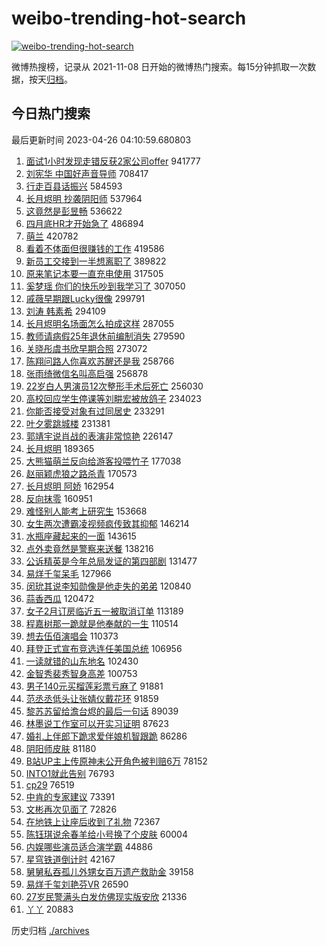 # weibo-trending-hot-search

[![weibo-trending-hot-search](https://github.com/ameizi/weibo-trending-hot-search/actions/workflows/ci.yml/badge.svg)](https://github.com/ameizi/weibo-trending-hot-search/actions/workflows/ci.yml)

微博热搜榜，记录从 2021-11-08 日开始的微博热门搜索。每15分钟抓取一次数据，按天[归档](./archives)。

## 今日热门搜索

<!-- BEGIN --> 
最后更新时间 2023-04-26 04:10:59.680803 
1. [面试1小时发现走错反获2家公司offer](https://s.weibo.com/weibo?q=%23%E9%9D%A2%E8%AF%951%E5%B0%8F%E6%97%B6%E5%8F%91%E7%8E%B0%E8%B5%B0%E9%94%99%E5%8F%8D%E8%8E%B72%E5%AE%B6%E5%85%AC%E5%8F%B8offer%23&t=31&band_rank=1&Refer=top) 941777
1. [刘宪华 中国好声音导师](https://s.weibo.com/weibo?q=%E5%88%98%E5%AE%AA%E5%8D%8E%20%E4%B8%AD%E5%9B%BD%E5%A5%BD%E5%A3%B0%E9%9F%B3%E5%AF%BC%E5%B8%88&t=31&band_rank=2&Refer=top) 708417
1. [行走百县话振兴](https://s.weibo.com/weibo?q=%23%E8%A1%8C%E8%B5%B0%E7%99%BE%E5%8E%BF%E8%AF%9D%E6%8C%AF%E5%85%B4%23&t=31&band_rank=3&Refer=top) 584593
1. [长月烬明 抄袭阴阳师](https://s.weibo.com/weibo?q=%E9%95%BF%E6%9C%88%E7%83%AC%E6%98%8E%20%E6%8A%84%E8%A2%AD%E9%98%B4%E9%98%B3%E5%B8%88&t=31&band_rank=4&Refer=top) 537964
1. [这竟然是彭昱畅](https://s.weibo.com/weibo?q=%23%E8%BF%99%E7%AB%9F%E7%84%B6%E6%98%AF%E5%BD%AD%E6%98%B1%E7%95%85%23&t=31&band_rank=5&Refer=top) 536622
1. [四月底HR才开始急了](https://s.weibo.com/weibo?q=%23%E5%9B%9B%E6%9C%88%E5%BA%95HR%E6%89%8D%E5%BC%80%E5%A7%8B%E6%80%A5%E4%BA%86%23&t=31&band_rank=6&Refer=top) 486894
1. [萌兰](https://s.weibo.com/weibo?q=%E8%90%8C%E5%85%B0&t=31&band_rank=7&Refer=top) 420782
1. [看着不体面但很赚钱的工作](https://s.weibo.com/weibo?q=%23%E7%9C%8B%E7%9D%80%E4%B8%8D%E4%BD%93%E9%9D%A2%E4%BD%86%E5%BE%88%E8%B5%9A%E9%92%B1%E7%9A%84%E5%B7%A5%E4%BD%9C%23&t=31&band_rank=8&Refer=top) 419586
1. [新员工交接到一半想离职了](https://s.weibo.com/weibo?q=%23%E6%96%B0%E5%91%98%E5%B7%A5%E4%BA%A4%E6%8E%A5%E5%88%B0%E4%B8%80%E5%8D%8A%E6%83%B3%E7%A6%BB%E8%81%8C%E4%BA%86%23&t=31&band_rank=9&Refer=top) 389822
1. [原来笔记本要一直充电使用](https://s.weibo.com/weibo?q=%23%E5%8E%9F%E6%9D%A5%E7%AC%94%E8%AE%B0%E6%9C%AC%E8%A6%81%E4%B8%80%E7%9B%B4%E5%85%85%E7%94%B5%E4%BD%BF%E7%94%A8%23&t=31&band_rank=10&Refer=top) 317505
1. [奚梦瑶 你们的快乐吵到我学习了](https://s.weibo.com/weibo?q=%E5%A5%9A%E6%A2%A6%E7%91%B6%20%E4%BD%A0%E4%BB%AC%E7%9A%84%E5%BF%AB%E4%B9%90%E5%90%B5%E5%88%B0%E6%88%91%E5%AD%A6%E4%B9%A0%E4%BA%86&t=31&band_rank=11&Refer=top) 307050
1. [戚薇早期跟Lucky很像](https://s.weibo.com/weibo?q=%23%E6%88%9A%E8%96%87%E6%97%A9%E6%9C%9F%E8%B7%9FLucky%E5%BE%88%E5%83%8F%23&t=31&band_rank=12&Refer=top) 299791
1. [刘涛 韩素希](https://s.weibo.com/weibo?q=%E5%88%98%E6%B6%9B%20%E9%9F%A9%E7%B4%A0%E5%B8%8C&t=31&band_rank=13&Refer=top) 294109
1. [长月烬明名场面怎么拍成这样](https://s.weibo.com/weibo?q=%E9%95%BF%E6%9C%88%E7%83%AC%E6%98%8E%E5%90%8D%E5%9C%BA%E9%9D%A2%E6%80%8E%E4%B9%88%E6%8B%8D%E6%88%90%E8%BF%99%E6%A0%B7&t=31&band_rank=14&Refer=top) 287055
1. [教师请病假25年退休前编制消失](https://s.weibo.com/weibo?q=%23%E6%95%99%E5%B8%88%E8%AF%B7%E7%97%85%E5%81%8725%E5%B9%B4%E9%80%80%E4%BC%91%E5%89%8D%E7%BC%96%E5%88%B6%E6%B6%88%E5%A4%B1%23&t=31&band_rank=15&Refer=top) 279590
1. [关晓彤虞书欣早期合照](https://s.weibo.com/weibo?q=%23%E5%85%B3%E6%99%93%E5%BD%A4%E8%99%9E%E4%B9%A6%E6%AC%A3%E6%97%A9%E6%9C%9F%E5%90%88%E7%85%A7%23&t=31&band_rank=16&Refer=top) 273072
1. [陈翔问路人你喜欢苏醒还是我](https://s.weibo.com/weibo?q=%23%E9%99%88%E7%BF%94%E9%97%AE%E8%B7%AF%E4%BA%BA%E4%BD%A0%E5%96%9C%E6%AC%A2%E8%8B%8F%E9%86%92%E8%BF%98%E6%98%AF%E6%88%91%23&t=31&band_rank=19&Refer=top) 258766
1. [张雨绮微信名叫高启强](https://s.weibo.com/weibo?q=%23%E5%BC%A0%E9%9B%A8%E7%BB%AE%E5%BE%AE%E4%BF%A1%E5%90%8D%E5%8F%AB%E9%AB%98%E5%90%AF%E5%BC%BA%23&t=31&band_rank=17&Refer=top) 256878
1. [22岁白人男演员12次整形手术后死亡](https://s.weibo.com/weibo?q=%2322%E5%B2%81%E7%99%BD%E4%BA%BA%E7%94%B7%E6%BC%94%E5%91%9812%E6%AC%A1%E6%95%B4%E5%BD%A2%E6%89%8B%E6%9C%AF%E5%90%8E%E6%AD%BB%E4%BA%A1%23&t=31&band_rank=18&Refer=top) 256030
1. [高校回应学生停课等刘畊宏被放鸽子](https://s.weibo.com/weibo?q=%23%E9%AB%98%E6%A0%A1%E5%9B%9E%E5%BA%94%E5%AD%A6%E7%94%9F%E5%81%9C%E8%AF%BE%E7%AD%89%E5%88%98%E7%95%8A%E5%AE%8F%E8%A2%AB%E6%94%BE%E9%B8%BD%E5%AD%90%23&t=31&band_rank=20&Refer=top) 234023
1. [你能否接受对象有过同居史](https://s.weibo.com/weibo?q=%23%E4%BD%A0%E8%83%BD%E5%90%A6%E6%8E%A5%E5%8F%97%E5%AF%B9%E8%B1%A1%E6%9C%89%E8%BF%87%E5%90%8C%E5%B1%85%E5%8F%B2%23&t=31&band_rank=21&Refer=top) 233291
1. [叶夕雾跳城楼](https://s.weibo.com/weibo?q=%23%E5%8F%B6%E5%A4%95%E9%9B%BE%E8%B7%B3%E5%9F%8E%E6%A5%BC%23&t=31&band_rank=22&Refer=top) 231381
1. [郭靖宇说肖战的表演非常惊艳](https://s.weibo.com/weibo?q=%23%E9%83%AD%E9%9D%96%E5%AE%87%E8%AF%B4%E8%82%96%E6%88%98%E7%9A%84%E8%A1%A8%E6%BC%94%E9%9D%9E%E5%B8%B8%E6%83%8A%E8%89%B3%23&t=31&band_rank=23&Refer=top) 226147
1. [长月烬明](https://s.weibo.com/weibo?q=%E9%95%BF%E6%9C%88%E7%83%AC%E6%98%8E&t=31&band_rank=24&Refer=top) 189365
1. [大熊猫萌兰反向给游客投喂竹子](https://s.weibo.com/weibo?q=%23%E5%A4%A7%E7%86%8A%E7%8C%AB%E8%90%8C%E5%85%B0%E5%8F%8D%E5%90%91%E7%BB%99%E6%B8%B8%E5%AE%A2%E6%8A%95%E5%96%82%E7%AB%B9%E5%AD%90%23&t=31&band_rank=25&Refer=top) 177038
1. [赵丽颖虎狼之路杀青](https://s.weibo.com/weibo?q=%23%E8%B5%B5%E4%B8%BD%E9%A2%96%E8%99%8E%E7%8B%BC%E4%B9%8B%E8%B7%AF%E6%9D%80%E9%9D%92%23&t=31&band_rank=26&Refer=top) 170573
1. [长月烬明 阿娇](https://s.weibo.com/weibo?q=%E9%95%BF%E6%9C%88%E7%83%AC%E6%98%8E%20%E9%98%BF%E5%A8%87&t=31&band_rank=27&Refer=top) 162954
1. [反向抹零](https://s.weibo.com/weibo?q=%E5%8F%8D%E5%90%91%E6%8A%B9%E9%9B%B6&t=31&band_rank=29&Refer=top) 160951
1. [难怪别人能考上研究生](https://s.weibo.com/weibo?q=%23%E9%9A%BE%E6%80%AA%E5%88%AB%E4%BA%BA%E8%83%BD%E8%80%83%E4%B8%8A%E7%A0%94%E7%A9%B6%E7%94%9F%23&t=31&band_rank=28&Refer=top) 153668
1. [女生两次遭霸凌视频疯传致其抑郁](https://s.weibo.com/weibo?q=%23%E5%A5%B3%E7%94%9F%E4%B8%A4%E6%AC%A1%E9%81%AD%E9%9C%B8%E5%87%8C%E8%A7%86%E9%A2%91%E7%96%AF%E4%BC%A0%E8%87%B4%E5%85%B6%E6%8A%91%E9%83%81%23&t=31&band_rank=35&Refer=top) 146214
1. [水瓶座藏起来的一面](https://s.weibo.com/weibo?q=%E6%B0%B4%E7%93%B6%E5%BA%A7%E8%97%8F%E8%B5%B7%E6%9D%A5%E7%9A%84%E4%B8%80%E9%9D%A2&t=31&band_rank=46&Refer=top) 143615
1. [点外卖竟然是警察来送餐](https://s.weibo.com/weibo?q=%23%E7%82%B9%E5%A4%96%E5%8D%96%E7%AB%9F%E7%84%B6%E6%98%AF%E8%AD%A6%E5%AF%9F%E6%9D%A5%E9%80%81%E9%A4%90%23&t=31&band_rank=30&Refer=top) 138216
1. [公诉精英是今年总局发证的第四部剧](https://s.weibo.com/weibo?q=%23%E5%85%AC%E8%AF%89%E7%B2%BE%E8%8B%B1%E6%98%AF%E4%BB%8A%E5%B9%B4%E6%80%BB%E5%B1%80%E5%8F%91%E8%AF%81%E7%9A%84%E7%AC%AC%E5%9B%9B%E9%83%A8%E5%89%A7%23&t=31&band_rank=31&Refer=top) 131477
1. [易烊千玺呆毛](https://s.weibo.com/weibo?q=%23%E6%98%93%E7%83%8A%E5%8D%83%E7%8E%BA%E5%91%86%E6%AF%9B%23&t=31&band_rank=32&Refer=top) 127966
1. [闵玧其说李知勋像是他走失的弟弟](https://s.weibo.com/weibo?q=%23%E9%97%B5%E7%8E%A7%E5%85%B6%E8%AF%B4%E6%9D%8E%E7%9F%A5%E5%8B%8B%E5%83%8F%E6%98%AF%E4%BB%96%E8%B5%B0%E5%A4%B1%E7%9A%84%E5%BC%9F%E5%BC%9F%23&t=31&band_rank=33&Refer=top) 120840
1. [蒜香西瓜](https://s.weibo.com/weibo?q=%E8%92%9C%E9%A6%99%E8%A5%BF%E7%93%9C&t=31&band_rank=34&Refer=top) 120472
1. [女子2月订房临近五一被取消订单](https://s.weibo.com/weibo?q=%23%E5%A5%B3%E5%AD%902%E6%9C%88%E8%AE%A2%E6%88%BF%E4%B8%B4%E8%BF%91%E4%BA%94%E4%B8%80%E8%A2%AB%E5%8F%96%E6%B6%88%E8%AE%A2%E5%8D%95%23&t=31&band_rank=35&Refer=top) 113189
1. [程嘉树那一跪就是他奉献的一生](https://s.weibo.com/weibo?q=%23%E7%A8%8B%E5%98%89%E6%A0%91%E9%82%A3%E4%B8%80%E8%B7%AA%E5%B0%B1%E6%98%AF%E4%BB%96%E5%A5%89%E7%8C%AE%E7%9A%84%E4%B8%80%E7%94%9F%23&t=31&band_rank=36&Refer=top) 110514
1. [想去伍佰演唱会](https://s.weibo.com/weibo?q=%E6%83%B3%E5%8E%BB%E4%BC%8D%E4%BD%B0%E6%BC%94%E5%94%B1%E4%BC%9A&t=31&band_rank=37&Refer=top) 110373
1. [拜登正式宣布竞选连任美国总统](https://s.weibo.com/weibo?q=%23%E6%8B%9C%E7%99%BB%E6%AD%A3%E5%BC%8F%E5%AE%A3%E5%B8%83%E7%AB%9E%E9%80%89%E8%BF%9E%E4%BB%BB%E7%BE%8E%E5%9B%BD%E6%80%BB%E7%BB%9F%23&t=31&band_rank=38&Refer=top) 106956
1. [一读就错的山东地名](https://s.weibo.com/weibo?q=%23%E4%B8%80%E8%AF%BB%E5%B0%B1%E9%94%99%E7%9A%84%E5%B1%B1%E4%B8%9C%E5%9C%B0%E5%90%8D%23&t=31&band_rank=39&Refer=top) 102430
1. [金智秀裴秀智身高差](https://s.weibo.com/weibo?q=%23%E9%87%91%E6%99%BA%E7%A7%80%E8%A3%B4%E7%A7%80%E6%99%BA%E8%BA%AB%E9%AB%98%E5%B7%AE%23&t=31&band_rank=42&Refer=top) 100753
1. [男子140元买榴莲彩票亏麻了](https://s.weibo.com/weibo?q=%23%E7%94%B7%E5%AD%90140%E5%85%83%E4%B9%B0%E6%A6%B4%E8%8E%B2%E5%BD%A9%E7%A5%A8%E4%BA%8F%E9%BA%BB%E4%BA%86%23&t=31&band_rank=40&Refer=top) 91881
1. [范丞丞低头让张婧仪戴花环](https://s.weibo.com/weibo?q=%23%E8%8C%83%E4%B8%9E%E4%B8%9E%E4%BD%8E%E5%A4%B4%E8%AE%A9%E5%BC%A0%E5%A9%A7%E4%BB%AA%E6%88%B4%E8%8A%B1%E7%8E%AF%23&t=31&band_rank=41&Refer=top) 91859
1. [黎苏苏留给澹台烬的最后一句话](https://s.weibo.com/weibo?q=%23%E9%BB%8E%E8%8B%8F%E8%8B%8F%E7%95%99%E7%BB%99%E6%BE%B9%E5%8F%B0%E7%83%AC%E7%9A%84%E6%9C%80%E5%90%8E%E4%B8%80%E5%8F%A5%E8%AF%9D%23&t=31&band_rank=43&Refer=top) 89039
1. [林墨说工作室可以开实习证明](https://s.weibo.com/weibo?q=%23%E6%9E%97%E5%A2%A8%E8%AF%B4%E5%B7%A5%E4%BD%9C%E5%AE%A4%E5%8F%AF%E4%BB%A5%E5%BC%80%E5%AE%9E%E4%B9%A0%E8%AF%81%E6%98%8E%23&t=31&band_rank=44&Refer=top) 87623
1. [婚礼上伴郎下跪求爱伴娘机智跟跪](https://s.weibo.com/weibo?q=%23%E5%A9%9A%E7%A4%BC%E4%B8%8A%E4%BC%B4%E9%83%8E%E4%B8%8B%E8%B7%AA%E6%B1%82%E7%88%B1%E4%BC%B4%E5%A8%98%E6%9C%BA%E6%99%BA%E8%B7%9F%E8%B7%AA%23&t=31&band_rank=45&Refer=top) 86286
1. [阴阳师皮肤](https://s.weibo.com/weibo?q=%E9%98%B4%E9%98%B3%E5%B8%88%E7%9A%AE%E8%82%A4&t=31&band_rank=47&Refer=top) 81180
1. [B站UP主上传原神未公开角色被判赔6万](https://s.weibo.com/weibo?q=%23B%E7%AB%99UP%E4%B8%BB%E4%B8%8A%E4%BC%A0%E5%8E%9F%E7%A5%9E%E6%9C%AA%E5%85%AC%E5%BC%80%E8%A7%92%E8%89%B2%E8%A2%AB%E5%88%A4%E8%B5%946%E4%B8%87%23&t=31&band_rank=31&Refer=top) 78152
1. [INTO1就此告别](https://s.weibo.com/weibo?q=%23INTO1%E5%B0%B1%E6%AD%A4%E5%91%8A%E5%88%AB%23&t=31&band_rank=48&Refer=top) 76793
1. [cp29](https://s.weibo.com/weibo?q=cp29&t=31&band_rank=49&Refer=top) 76519
1. [中肯的专家建议](https://s.weibo.com/weibo?q=%E4%B8%AD%E8%82%AF%E7%9A%84%E4%B8%93%E5%AE%B6%E5%BB%BA%E8%AE%AE&t=31&band_rank=50&Refer=top) 73391
1. [文彬再次见面了](https://s.weibo.com/weibo?q=%23%E6%96%87%E5%BD%AC%E5%86%8D%E6%AC%A1%E8%A7%81%E9%9D%A2%E4%BA%86%23&t=31&band_rank=48&Refer=top) 72826
1. [在地铁上让座后收到了礼物](https://s.weibo.com/weibo?q=%23%E5%9C%A8%E5%9C%B0%E9%93%81%E4%B8%8A%E8%AE%A9%E5%BA%A7%E5%90%8E%E6%94%B6%E5%88%B0%E4%BA%86%E7%A4%BC%E7%89%A9%23&t=31&band_rank=50&Refer=top) 72367
1. [陈钰琪说余春羊给小号换了个皮肤](https://s.weibo.com/weibo?q=%23%E9%99%88%E9%92%B0%E7%90%AA%E8%AF%B4%E4%BD%99%E6%98%A5%E7%BE%8A%E7%BB%99%E5%B0%8F%E5%8F%B7%E6%8D%A2%E4%BA%86%E4%B8%AA%E7%9A%AE%E8%82%A4%23&t=31&band_rank=38&Refer=top) 60004
1. [内娱哪些演员适合演学霸](https://s.weibo.com/weibo?q=%23%E5%86%85%E5%A8%B1%E5%93%AA%E4%BA%9B%E6%BC%94%E5%91%98%E9%80%82%E5%90%88%E6%BC%94%E5%AD%A6%E9%9C%B8%23&t=31&band_rank=48&Refer=top) 44886
1. [星穹铁道倒计时](https://s.weibo.com/weibo?q=%23%E6%98%9F%E7%A9%B9%E9%93%81%E9%81%93%E5%80%92%E8%AE%A1%E6%97%B6%23&t=31&band_rank=49&Refer=top) 42167
1. [舅舅私吞孤儿外甥女百万遗产救助金](https://s.weibo.com/weibo?q=%23%E8%88%85%E8%88%85%E7%A7%81%E5%90%9E%E5%AD%A4%E5%84%BF%E5%A4%96%E7%94%A5%E5%A5%B3%E7%99%BE%E4%B8%87%E9%81%97%E4%BA%A7%E6%95%91%E5%8A%A9%E9%87%91%23&t=31&band_rank=23&Refer=top) 39158
1. [易烊千玺刘艳芬VR](https://s.weibo.com/weibo?q=%23%E6%98%93%E7%83%8A%E5%8D%83%E7%8E%BA%E5%88%98%E8%89%B3%E8%8A%ACVR%23&t=31&band_rank=38&Refer=top) 26590
1. [27岁民警满头白发仿佛现实版安欣](https://s.weibo.com/weibo?q=%2327%E5%B2%81%E6%B0%91%E8%AD%A6%E6%BB%A1%E5%A4%B4%E7%99%BD%E5%8F%91%E4%BB%BF%E4%BD%9B%E7%8E%B0%E5%AE%9E%E7%89%88%E5%AE%89%E6%AC%A3%23&t=31&band_rank=47&Refer=top) 21336
1. [丫丫](https://s.weibo.com/weibo?q=%E4%B8%AB%E4%B8%AB&t=31&band_rank=27&Refer=top) 20883
<!-- END -->

历史归档 [./archives](./archives)

